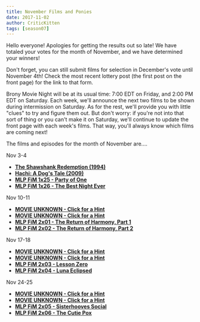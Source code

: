 ```yaml
---
title: November Films and Ponies
date: 2017-11-02
author: CriticKitten
tags: [season07]
---
```


Hello everyone!  Apologies for getting the results out so late!  We have totaled your votes for the month of November, and we have determined your winners!

Don't forget, you can still submit films for selection in December's vote until November 4th!  Check the most recent lottery post (the first post on the front page) for the link to that form.

Brony Movie Night will be at its usual time: 7:00 EDT on Friday, and 2:00 PM EDT on Saturday.  Each week, we'll announce the next two films to be shown during intermission on Saturday.  As for the rest, we'll provide you with little "clues" to try and figure them out.  But don't worry: if you're not into that sort of thing or you can't make it on Saturday, we'll continue to update the front page with each week's films.  That way, you'll always know which films are coming next!

The films and episodes for the month of November are.... 

Nov 3-4
-	**[The Shawshank Redemption (1994)][m1]**
-	**[Hachi: A Dog's Tale (2009)][m2]**
-	**[MLP FiM 1x25 - Party of One][p1]**
-	**[MLP FiM 1x26 - The Best Night Ever][p2]**

Nov 10-11
-	**[MOVIE UNKNOWN - Click for a Hint][m3]**
-	**[MOVIE UNKNOWN - Click for a Hint][m4]**
-	**[MLP FiM 2x01 - The Return of Harmony, Part 1][p3]**
-	**[MLP FiM 2x02 - The Return of Harmony, Part 2][p4]**

Nov 17-18
-	**[MOVIE UNKNOWN - Click for a Hint][m5]**
-	**[MOVIE UNKNOWN - Click for a Hint][m6]**
-	**[MLP FiM 2x03 - Lesson Zero][p5]**
-	**[MLP FiM 2x04 - Luna Eclipsed][p6]**

Nov 24-25
-	**[MOVIE UNKNOWN - Click for a Hint][m7]**
-	**[MOVIE UNKNOWN - Click for a Hint][m8]**
-	**[MLP FiM 2x05 - Sisterhooves Social][p7]**
-	**[MLP FiM 2x06 - The Cutie Pox][p8]**

[m1]: http://www.imdb.com/title/tt0111161/
[m2]: http://www.imdb.com/title/tt1028532/
[m3]: https://media1.britannica.com/eb-media/21/191021-004-241EAB95.jpg
[m4]: http://cdn.playbuzz.com/cdn/c72a8900-c6b2-4ed6-96f6-e7d732369940/2db9244a-05ec-4a33-a905-9d41697a8a84_560_420.jpg
[m5]: http://static.flickr.com/67/179768787_c2cf90edc0.jpg
[m6]: https://vignette.wikia.nocookie.net/spongebob/images/1/19/Squidward-8.jpg/revision/latest?cb=20160410164550
[m7]: https://www.iconexperience.com/_img/v_collection_png/512x512/shadow/stapler_red.png
[m8]: https://www.martinellis.com/wp/wp-content/uploads/2016/11/promo-apple-cider-50.7.png
[p1]: http://www.imdb.com/title/tt1880664/
[p2]: http://www.imdb.com/title/tt1880665/
[p3]: http://www.imdb.com/title/tt2035148/
[p4]: http://www.imdb.com/title/tt2035149/
[p5]: http://www.imdb.com/title/tt2071126/
[p6]: http://www.imdb.com/title/tt2071864/
[p7]: http://www.imdb.com/title/tt2071865/
[p8]: http://www.imdb.com/title/tt2071866/
